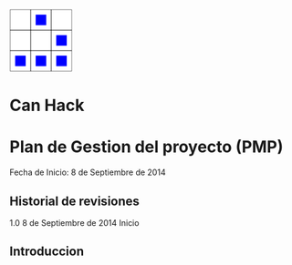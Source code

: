 
[logo]:/art/logo/canhack.png
[about_logo]:/art/logo/logo.md
[![Nuestro logo][logo]][about_logo]

 
Can Hack
==================

Plan de Gestion del proyecto (PMP)
==============================
Fecha de Inicio: 8 de Septiembre de 2014

Historial de revisiones
-------------------------


1.0    8 de Septiembre de 2014    Inicio 



Introduccion
-------------------------
